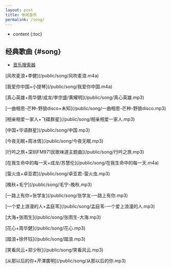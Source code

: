 ```yaml
---
layout: post
title: 休闲音乐
permalink: /song/
---
```


* content
{:toc}


经典歌曲								{#song}
-----------------------------------------------------------------
+ [音乐搜索器](http://www.musictool.top/)

<p>[风吹麦浪+李健](/public/song/风吹麦浪.m4a)</p>

<p>[我爱你中国+小提琴](/public/song/我爱你中国.m4a)</p>

<p>[真心英雄+周华健/成龙/李宗盛/黄耀明](/public/song/真心英雄.mp3)</p>

<p>[一曲相思-芒种-野狼disco+未知](/public/song/一曲相思-芒种-野狼disco.mp3)</p>

<p>[相亲相爱一家人+飞碟群星](/public/song/相亲相爱一家人.mp3)</p>

<p>[中国+华语群星](/public/song/中国.mp3)</p>

<p>[今夜无眠+周冰倩](/public/song/今夜无眠.mp3)</p>

<p>[行吟之旅+深圳FM971民歌味道主题曲](/public/song/行吟之旅.mp3)</p>

<p>[在我生命中的每一天+成龙/苏慧伦](/public/song/在我生命中的每一天.m4a)</p>

<p>[萤火虫+卓亚君](/public/song/卓亚君-萤火虫.mp3)</p>

<p>[晚秋+毛宁](/public/song/毛宁-晚秋.mp3)</p>

<p>[一路上有你+张学友](/public/song/张学友-一路上有你.mp3)</p>

<p>[一个爱上浪漫的人+孟庭苇](/public/song/孟庭苇-一个爱上浪漫的人.mp3)</p>

<p>[大海+张雨生](/public/song/张雨生-大海.mp3)</p>

<p>[花心+周华健](/public/song/花心.mp3)</p>

<p>[踏浪+徐怀钰](/public/song/踏浪.mp3)</p>

<p>[笑看风云+郑少秋](/public/song/笑看风云.mp3)</p>

<p>[从那以后的你+芹澤廣明](/public/song/从那以后的你.mp3)</p>